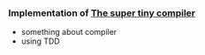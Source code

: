 
### Implementation of [The super tiny compiler](https://github.com/jamiebuilds/the-super-tiny-compiler)

- something about compiler
- using TDD
